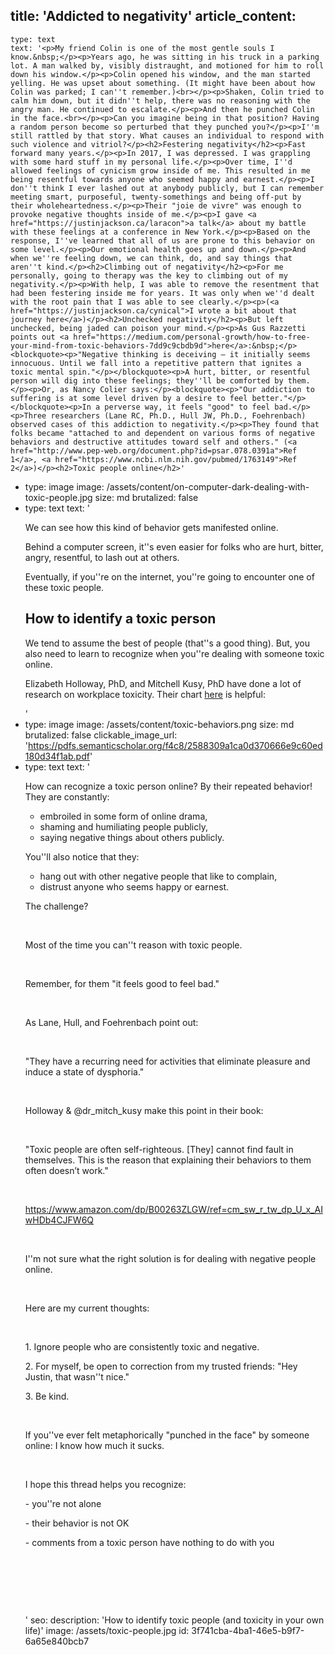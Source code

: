 title: 'Addicted to negativity'
article_content:
  -
    type: text
    text: '<p>My friend Colin is one of the most gentle souls I know.&nbsp;</p><p>Years ago, he was sitting in his truck in a parking lot. A man walked by, visibly distraught, and motioned for him to roll down his window.</p><p>Colin opened his window, and the man started yelling. He was upset about something. (It might have been about how Colin was parked; I can''t remember.)<br></p><p>Shaken, Colin tried to calm him down, but it didn''t help, there was no reasoning with the angry man. He continued to escalate.</p><p>And then he punched Colin in the face.<br></p><p>Can you imagine being in that position? Having a random person become so perturbed that they punched you?</p><p>I''m still rattled by that story. What causes an individual to respond with such violence and vitriol?</p><h2>Festering negativity</h2><p>Fast forward many years.</p><p>In 2017, I was depressed. I was grappling with some hard stuff in my personal life.</p><p>Over time, I''d allowed feelings of cynicism grow inside of me. This resulted in me being resentful towards anyone who seemed happy and earnest.</p><p>I don''t think I ever lashed out at anybody publicly, but I can remember meeting smart, purposeful, twenty-somethings and being off-put by their wholeheartedness.</p><p>Their "joie de vivre" was enough to provoke negative thoughts inside of me.</p><p>I gave <a href="https://justinjackson.ca/laracon">a talk</a> about my battle with these feelings at a conference in New York.</p><p>Based on the response, I''ve learned that all of us are prone to this behavior on some level.</p><p>Our emotional health goes up and down.</p><p>And when we''re feeling down, we can think, do, and say things that aren''t kind.</p><h2>Climbing out of negativity</h2><p>For me personally, going to therapy was the key to climbing out of my negativity.</p><p>With help, I was able to remove the resentment that had been festering inside me for years. It was only when we''d dealt with the root pain that I was able to see clearly.</p><p>(<a href="https://justinjackson.ca/cynical">I wrote a bit about that journey here</a>)</p><h2>Unchecked negativity</h2><p>But left unchecked, being jaded can poison your mind.</p><p>As Gus Razzetti points out <a href="https://medium.com/personal-growth/how-to-free-your-mind-from-toxic-behaviors-7dd9c9cbdb9d">here</a>:&nbsp;</p><blockquote><p>"Negative thinking is deceiving — it initially seems innocuous. Until we fall into a repetitive pattern that ignites a toxic mental spin."</p></blockquote><p>A hurt, bitter, or resentful person will dig into these feelings; they''ll be comforted by them.</p><p>Or, as Nancy Colier says:</p><blockquote><p>"Our addiction to suffering is at some level driven by a desire to feel better."</p></blockquote><p>In a perverse way, it feels "good" to feel bad.</p><p>Three researchers (Lane RC, Ph.D., Hull JW, Ph.D., Foehrenbach) observed cases of this addiction to negativity.</p><p>They found that folks became "attached to and dependent on various forms of negative behaviors and destructive attitudes toward self and others." (<a href="http://www.pep-web.org/document.php?id=psar.078.0391a">Ref 1</a>, <a href="https://www.ncbi.nlm.nih.gov/pubmed/1763149">Ref 2</a>)</p><h2>Toxic people online</h2>'
  -
    type: image
    image: /assets/content/on-computer-dark-dealing-with-toxic-people.jpg
    size: md
    brutalized: false
  -
    type: text
    text: '<p>We can see how this kind of behavior gets manifested online.</p><p>Behind a computer screen, it''s even easier for folks who are hurt, bitter, angry, resentful, to lash out at others.</p><p>Eventually, if you''re on the internet, you''re going to encounter one of these toxic people.<br></p><h2>How to identify a toxic person</h2><p>We tend to assume the best of people (that''s a good thing). But, you also need to learn to recognize when you''re dealing with someone toxic online.</p><p>Elizabeth Holloway, PhD, and Mitchell Kusy, PhD have done a lot of research on workplace toxicity. Their chart <a href="https://pdfs.semanticscholar.org/f4c8/2588309a1ca0d370666e9c60ed180d34f1ab.pdf">here</a> is helpful:</p>'
  -
    type: image
    image: /assets/content/toxic-behaviors.png
    size: md
    brutalized: false
    clickable_image_url: 'https://pdfs.semanticscholar.org/f4c8/2588309a1ca0d370666e9c60ed180d34f1ab.pdf'
  -
    type: text
    text: '<p>How can recognize a toxic person online? By their repeated behavior! They are constantly:</p><ul><li>embroiled in some form of online drama,</li><li>shaming and humiliating people publicly,</li><li>saying negative things about others publicly.</li></ul><p>You''ll also notice that they:</p><ul><li>hang out with other negative people that like to complain,</li><li>distrust anyone who seems happy or earnest.</li></ul><p>The challenge?</p><p><br></p><p>Most of the time you can''t reason with toxic people.</p><p><br></p><p>Remember, for them "it feels good to feel bad."&nbsp;</p><p><br></p><p>As Lane, Hull, and Foehrenbach point out:</p><p><br></p><p>"They have a recurring need for activities that eliminate pleasure and induce a state of dysphoria."</p><p><br></p><p>Holloway &amp; @dr_mitch_kusy make this point in their book:</p><p><br></p><p>"Toxic people are often self-righteous. [They] cannot find fault in themselves. This is the reason that explaining their behaviors to them often doesn’t work."</p><p><br></p><p>https://www.amazon.com/dp/B00263ZLGW/ref=cm_sw_r_tw_dp_U_x_AIwHDb4CJFW6Q</p><p><br></p><p>I''m not sure what the right solution is for dealing with negative people online.</p><p><br></p><p>Here are my current thoughts:</p><p><br></p><p>1. Ignore people who are consistently toxic and negative.</p><p>2. For myself, be open to correction from my trusted friends: "Hey Justin, that wasn''t nice."</p><p>3. Be kind.</p><p><br></p><p>If you''ve ever felt metaphorically "punched in the face" by someone online: I know how much it sucks.</p><p><br></p><p>I hope this thread helps you recognize:</p><p>- you''re not alone</p><p>- their behavior is not OK</p><p>- comments from a toxic person have nothing to do with you</p><p><br></p><p><br></p><p><br></p>'
seo:
  description: 'How to identify toxic people (and toxicity in your own life)'
  image: /assets/toxic-people.jpg
id: 3f741cba-4ba1-46e5-b9f7-6a65e840bcb7
